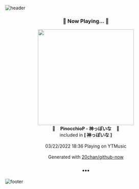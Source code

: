 ![header](https://capsule-render.vercel.app/api?type=wave&height=170&section=header&text=Hi.%20I'm%20SHIFT&fontColor=090707&fontAlignX=45&fontAlignY=65&fontSize=100)

<h3 align="center">🎵 Now Playing... 🎵</h3>
<p align="center">
  <a href="https://music.youtube.com/watch?v=52jGb13ZjBo">
    <img width="300" src="https://lh3.googleusercontent.com/dnKbaEh3aqtIvAr4lctG2MDSgHC_IW1TgqCxjhuuPluBD-7Qt9Bw3bCpyPfMy9kzBRoOfOepSlSUTkQ">
  </a>
  <br>
  🎵&nbsp&nbsp&nbsp <b>PinocchioP - 神っぽいな</b> &nbsp&nbsp&nbsp🎵
  <br>
  included in <b>[ 神っぽいな ]</b>
  
  <br />
  <br />
  03/22/2022 18:36 Playing on YTMusic
  <br />
  <br />
  Generated with <a href="https://github.com/20chan/github-now">20chan/github-now</a>
</p>

<h3 align="center">•••</h3>

![footer](https://capsule-render.vercel.app/api?type=wave&height=150&section=footer)
